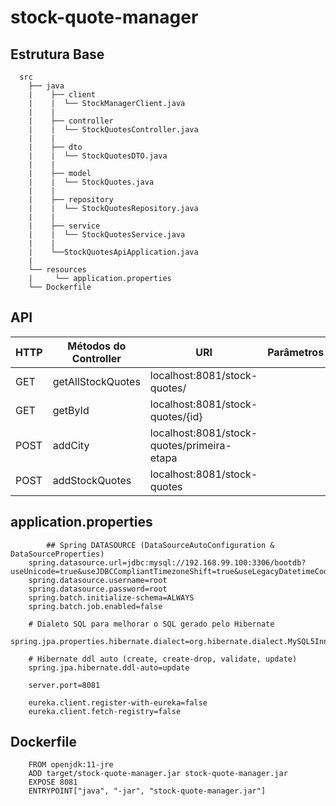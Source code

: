 # stock-quote-manager

## Estrutura Base
      
      src
        ├── java
        |    ├── client
        |    |  └── StockManagerClient.java 
        |    |
        |    ├── controller
        |    |  └── StockQuotesController.java 
        |    |
        |    ├── dto
        |    |  └── StockQuotesDTO.java 
        |    |
        |    ├── model
        |    |  └── StockQuotes.java 
        |    |  
        |    ├── repository
        |    |  └── StockQuotesRepository.java
        |    |       
        |    ├── service
        |    |  └── StockQuotesService.java 
        |    |
        |    └──StockQuotesApiApplication.java
        |  
        └── resources 
        |     └── application.properties
        └── Dockerfile 


## API

| HTTP  | Métodos do Controller | URI | Parâmetros |
| ------------- | ------------- | ------------- | ------------- | 
| GET  | getAllStockQuotes  | localhost:8081/stock-quotes/  | |
| GET  | getById  | localhost:8081/stock-quotes/{id}  | |
| POST  | addCity  | localhost:8081/stock-quotes/primeira-etapa  | |
| POST  | addStockQuotes  | localhost:8081/stock-quotes  | |


## application.properties
  
            ## Spring DATASOURCE (DataSourceAutoConfiguration & DataSourceProperties)
		spring.datasource.url=jdbc:mysql://192.168.99.100:3306/bootdb?useUnicode=true&useJDBCCompliantTimezoneShift=true&useLegacyDatetimeCode=false&serverTimezone=UTC
		spring.datasource.username=root
		spring.datasource.password=root
		spring.batch.initialize-schema=ALWAYS
		spring.batch.job.enabled=false

		# Dialeto SQL para melhorar o SQL gerado pelo Hibernate
		spring.jpa.properties.hibernate.dialect=org.hibernate.dialect.MySQL5InnoDBDialect

		# Hibernate ddl auto (create, create-drop, validate, update)
		spring.jpa.hibernate.ddl-auto=update

		server.port=8081

		eureka.client.register-with-eureka=false
		eureka.client.fetch-registry=false
		
## Dockerfile

		FROM openjdk:11-jre
		ADD target/stock-quote-manager.jar stock-quote-manager.jar
		EXPOSE 8081
		ENTRYPOINT["java", "-jar", "stock-quote-manager.jar"]
